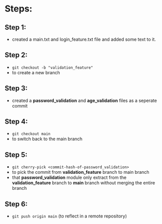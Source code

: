 # Steps:

## Step 1:
- created a main.txt and login_feature.txt file and added some text to it.

## Step 2:
- `git checkout -b "validation_feature"`
- to create a new branch

## Step 3:
- created a **password_validation** and **age_validation** files as a seperate commit

## Step 4:
- `git checkout main`
- to switch back to the main branch

## Step 5:
- `git cherry-pick <commit-hash-of-password_validation>`
- to pick the commit from **validation_feature** branch to main branch
- that **password_validation** module only extract from the **validation_feature** branch to **main** branch 
  without merging the entire branch

## Step 6:
- `git push origin main` (to reflect in a remote repository)